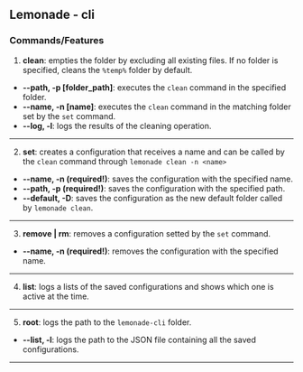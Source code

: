 ## Lemonade - cli

### Commands/Features

1. **clean**: empties the folder by excluding all existing files. If no folder
   is specified, cleans the `%temp%` folder by default.

- **--path, -p [folder_path]**: executes the `clean` command in the specified folder.
- **--name, -n [name]**: executes the `clean` command in the matching folder set by the `set` command.
- **--log, -l**: logs the results of the cleaning operation.

---

2. **set**: creates a configuration that receives a name and can be called by the `clean` command through `lemonade clean -n <name>`

- **--name, -n <name> (required!)**: saves the configuration with the specified name.
- **--path, -p <path> (required!)**: saves the configuration with the specified path.
- **--default, -D**: saves the configuration as the new default folder called by `lemonade clean`.

---

3. **remove | rm**: removes a configuration setted by the `set` command.

- **--name, -n <name> (required!)**: removes the configuration with the specified name.

---

4. **list**: logs a lists of the saved configurations and shows which one is active at the time.

---

5. **root**: logs the path to the `lemonade-cli` folder.

- **--list, -l**: logs the path to the JSON file containing all the saved configurations.

---
